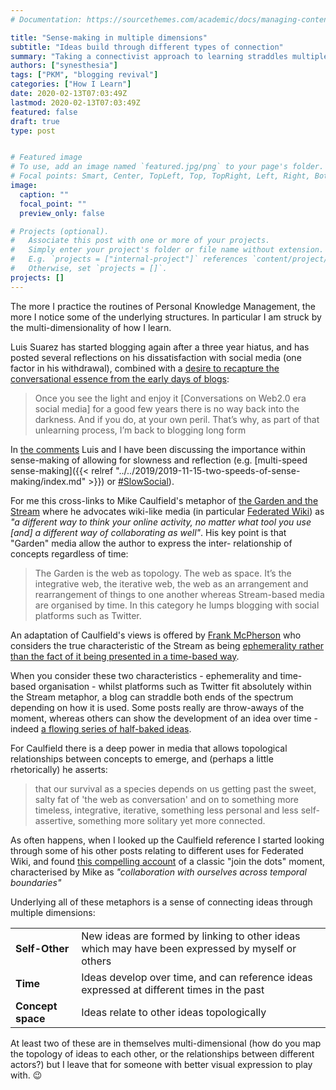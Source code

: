 ```yaml
---
# Documentation: https://sourcethemes.com/academic/docs/managing-content/

title: "Sense-making in multiple dimensions"
subtitle: "Ideas build through different types of connection"
summary: "Taking a connectivist approach to learning straddles multiple dimensions of interaction"
authors: ["synesthesia"]
tags: ["PKM", "blogging revival"]
categories: ["How I Learn"]
date: 2020-02-13T07:03:49Z
lastmod: 2020-02-13T07:03:49Z
featured: false
draft: true
type: post


# Featured image
# To use, add an image named `featured.jpg/png` to your page's folder.
# Focal points: Smart, Center, TopLeft, Top, TopRight, Left, Right, BottomLeft, Bottom, BottomRight.
image:
  caption: ""
  focal_point: ""
  preview_only: false

# Projects (optional).
#   Associate this post with one or more of your projects.
#   Simply enter your project's folder or file name without extension.
#   E.g. `projects = ["internal-project"]` references `content/project/deep-learning/index.md`.
#   Otherwise, set `projects = []`.
projects: []
---
```

The more I practice the routines of Personal Knowledge Management, the more I notice some of the underlying structures. In particular I am struck by the multi-dimensionality of how I learn.

Luis Suarez has started blogging again after a three year hiatus, and has posted several reflections on his dissatisfaction with social media (one factor in his withdrawal), combined with a [desire to recapture the conversational essence from the early days of  blogs](http://www.elsua.net/2020/02/11/unlearning/):

>Once you see the light and enjoy it [Conversations on Web2.0 era social media] for a good few years there is no way back into the darkness. And if you do, at your own peril. That’s why, as part of that unlearning process, I’m back to blogging long form

In [the comments](http://www.elsua.net/2020/02/11/unlearning/#comment-6582892) Luis and I have been discussing the importance within sense-making of allowing for slowness and reflection (e.g. [multi-speed sense-making]({{< relref "../../2019/2019-11-15-two-speeds-of-sense-making/index.md" >}}) or [#SlowSocial](https://twitter.com/search?q=%23slowsocial&src=typed_query&f=live)).

For me this cross-links to Mike Caulfield's metaphor of [the Garden and the Stream](https://hapgood.us/2015/10/17/the-garden-and-the-stream-a-technopastoral/) where he advocates wiki-like media (in particular [Federated Wiki](http://fed.wiki.org/view/welcome-visitors/view/federated-wiki)) as *"a different way to think your online activity, no matter what tool you use [and] a different way of collaborating as well"*. His key point is that "Garden" media allow the author to express  the inter- relationship of concepts regardless of time:
>The Garden is the web as topology. The web as space. It’s the integrative web, the iterative web, the web as an arrangement and rearrangement of things to one another
whereas Stream-based media are organised by time. In this category he lumps blogging with social platforms such as Twitter.

An adaptation of Caulfield's views is offered by [Frank McPherson](https://frankmcpherson.blog/) who considers the true characteristic of the Stream as being [ephemerality rather than the fact of it being presented in a time-based way](https://fedwiki.frankmcpherson.net/view/welcome-visitors/view/the-garden-and-the-stream).

When you consider these two characteristics - ephemerality and time-based organisation - whilst platforms such as Twitter fit absolutely within the Stream metaphor, a blog can straddle both ends of the spectrum depending on how it is used. Some posts really are throw-aways of the moment, whereas others can show the development of an idea over time - indeed [a flowing series of half-baked ideas](https://jarche.com/2015/02/my-pkm-story/). 

For Caulfield there is a deep power in media that allows topological relationships between concepts to emerge, and (perhaps a little rhetorically) he asserts:
>that our survival as a species depends on us getting past the sweet, salty fat of 'the web as conversation' and on to something more timeless, integrative, iterative, something less personal and less self-assertive, something more solitary yet more connected.

As often happens, when I looked up the Caulfield reference I started looking through some of his other posts relating to different uses for Federated Wiki, and found [this compelling account](https://hapgood.us/2015/02/12/a-portfolio-of-connections/) of a classic "join the dots" moment, characterised by Mike as *"collaboration with ourselves across temporal boundaries"*

Underlying all of these metaphors is a sense of connecting ideas through multiple dimensions:

|||
|----|----|
|**Self-Other**|New ideas are formed by linking to other ideas which may have been expressed by myself or others|
|**Time**|Ideas develop over time, and can reference ideas expressed at different times in the past|
|**Concept space**|Ideas relate to other ideas topologically|

At least two of these are in themselves multi-dimensional (how do you map the topology of ideas to each other, or the relationships between different actors?) but I leave that for someone with better visual expression to play with. :wink:


